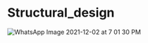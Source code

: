 # Structural_design

![WhatsApp Image 2021-12-02 at 7 01 30 PM](https://user-images.githubusercontent.com/94187482/144432700-c38b9a54-ad2a-4b6e-9d9e-0f9c093f7981.jpeg)

